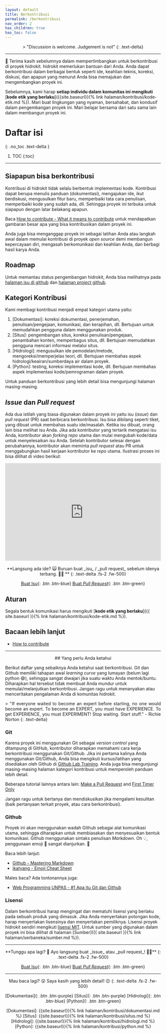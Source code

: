 ```yaml
---
layout: default
title: Berkontribusi
permalink: /berkontribusi
nav_order: 2
has_children: true
has_toc: false
---
```


<div align="center" markdown="1">
> "Discussion is welcome. Judgement is not"
{: .text-delta}
</div>

---
👋 Terima kasih sebelumnya dalam mempertimbangkan untuk berkontribusi di proyek hidrokit. hidrokit memerlukan bantuan dari Anda. Anda dapat berkontribusi dalam berbagai bentuk seperti ide, keahlian teknis, koreksi, diskusi, dan apapun yang menurut Anda bisa memajukan dan mengembangkan proyek ini.

Sebelumnya, kami harap **setiap individu dalam komunitas ini mengikuti** [**kode etik yang berlaku**]({{site.baseurl}}{% link halaman/kontribusi/kode-etik.md %}). Mari buat lingkungan yang nyaman, bersahabat, dan kondusif dalam pengembangan proyek ini. Mari belajar bersama dari satu sama lain dalam membangun proyek ini. 

# Daftar isi
{: .no_toc .text-delta }

1. TOC
{:toc}

---
## Siapapun bisa berkontribusi

Kontribusi di hidrokit tidak selalu berbentuk implementasi kode. Kontribusi dapat berupa menulis panduan (dokumentasi), mengajukan ide, ikut berdiskusi, mengusulkan fitur baru, memperbaiki tata cara penulisan, memperbaiki kode yang sudah ada, dll. Sehingga proyek ini terbuka untuk siapapun dengan latar belakang apapun.

Baca [How to contribute - What it means to contribute](https://opensource.guide/how-to-contribute/#what-it-means-to-contribute) untuk mendapatkan gambaran besar apa yang bisa kontribusikan dalam proyek ini. 

Anda juga bisa menganggap proyek ini sebagai latihan Anda atau langkah awal dalam memulai kontribusi di proyek *open source* demi membangun kepercayaan diri, mengasah berkomunikasi dan keahlian Anda, dan berbagi hasil karya Anda.

## Roadmap

Untuk memantau status pengembangan hidrokit, Anda bisa melihatnya pada [halaman isu di github](https://github.com/taruma/hidrokit/issues) dan [halaman _project_ github](https://github.com/taruma/hidrokit/projects).

## Kategori Kontribusi

Kami membagi kontribusi menjadi empat kategori utama yaitu:
1. [Dokumentasi]\: koreksi dokumentasi, penerjemahan, penulisan/pengejaan, komunikasi, dan kerapihan, dll. Bertujuan untuk memudahkan pengguna dalam menggunakan produk.
2. [Situs]\: pengembangan situs, koreksi penulisan/pengejaan, penambahan konten, memperbagus situs, dll. Bertujuan memudahkan pengguna mencari informasi melalui situs.
3. [Hidrologi]\: mengusulkan ide pemodelan/metode, mengoreksi/memperjelas teori, dll. Bertujuan membahas aspek hidrologi/keairan/sumberdaya air dalam proyek. 
4. [Python]\: testing, koreksi implementasi kode, dll. Bertujuan membahas aspek implementasi kode/pemrograman dalam proyek. 

Untuk panduan berkontribusi yang lebih detail bisa mengunjungi halaman masing-masing. 

## _Issue_ dan _Pull request_

Ada dua istilah yang biasa digunakan dalam proyek ini yaitu isu (_issue_) dan _pull request_ (PR) saat berbicara berkontribusi. Isu bisa dibilang seperti tiket, yang dibuat untuk membahas suatu ide/masalah. Ketika isu dibuat, orang lain bisa melihat isu Anda. Jika ada kontributor yang tertarik mengatasi isu Anda, kontributor akan _forking_ _repo_ utama dan mulai mengubah kode/data untuk menyelesaikan isu Anda. Setelah kontributor selesai dengan perubahannya, kontributor akan meminta _pull request_ atau PR untuk menggabungkan hasil kerjaan kontributor ke _repo_ utama. Ilustrasi proses ini bisa dilihat di video berikut:

<div align="center">
<iframe width="100%" height="315" src="https://www.youtube.com/embed/w3jLJU7DT5E" frameborder="0" allow="accelerometer; autoplay; encrypted-media; gyroscope; picture-in-picture" allowfullscreen></iframe>
</div><br>

<div align="center" markdown="1">
**Langsung ada ide? 🙀 Buruan buat _isu_ / _pull request_ sebelum idenya terbang. 💸💸 ️**
{: .text-delta .fs-2 .fw-500}

[Buat Isu](https://github.com/taruma/hidrokit/issues/new/choose){: .btn .btn-blue}
[Buat _Pull Request_](https://github.com/taruma/hidrokit/compare){: .btn .btn-green}

</div>

## Aturan

Segala bentuk komunikasi harus mengikuti [**kode etik yang berlaku**]({{ site.baseurl }}{% link halaman/kontribusi/kode-etik.md %}).

## Bacaan lebih lanjut

- [How to contribute](https://opensource.guide/how-to-contribute/)

---
<div align="center" markdown="1">
## Yang perlu Anda ketahui
</div>

Berikut daftar yang sebaiknya Anda ketahui saat berkontribusi. Git dan Github memiliki tahapan awal *learning curve* yang lumayan (belum lagi python 😅), sehingga sangat diwajari jika suatu waktu Anda mentok/buntu. Diharapkan hal tersebut tidak membuat Anda mundur untuk memulai/melanjutkan berkontribusi. Jangan ragu untuk menanyakan atau menceritakan pengalaman Anda di komunitas hidrokit.

<div align="justify" markdown="1">
> "If everyone waited to become an expert before starting, no one would become an expert. To become an EXPERT, you must have EXPERIENCE. To get EXPERIENCE, you must EXPERIMENT! Stop waiting. Start stuff." - Richie Norton
{: .text-delta}
</div>

### Git

Karena proyek ini menggunakan Git sebagai *version control* yang ditampung di GitHub, kontributor diharapkan memahami cara kerja berkontribusi menggunakan Git/Github. Jika ini pertama kalinya Anda menggunakan Git/Github, Anda bisa mengikuti kursus/latihan yang disediakan oleh Github di [Github Lab Training](https://lab.github.com/courses). Anda juga bisa mengunjungi masing-masing halaman kategori kontribusi untuk memperoleh panduan lebih detail. 

Beberapa tutorial lainnya antara lain: [Make a Pull Request](http://makeapullrequest.com/) and [First Timer Only](http://www.firsttimersonly.com/)

Jangan ragu untuk bertanya dan mendiskusikan jika mengalami kesulitan (baik pertanyaan terkait proyek, atau cara berkontribusi). 

### Github

Proyek ini akan menggunakan wadah Github sebagai alat komunikasi utama, sehingga diharapkan untuk membiasakan dan menyesuaikan bentuk komunikasi. Github menggunakan sintaks penulisan _Markdown_. Oh 💡, penggunaan emoji 🙌 sangat dianjurkan. 🎉

Baca lebih lanjut:
- [Github - Mastering Markdown](https://guides.github.com/features/mastering-markdown/)
- [ikatyang - Emoji Cheat Sheet](https://github.com/ikatyang/emoji-cheat-sheet/blob/master/README.md)

Males baca? Ada tontonannya juga:
- [Web Programming UNPAS - #1 Apa itu Git dan Github](https://www.youtube.com/watch?v=lTMZxWMjXQU)

### Lisensi

Dalam berkontribusi harap mengingat dan mematuhi lisensi yang berlaku pada sebuah produk yang dimasuk. Jika Anda menyertakan potongan kode, harap menyertakan lisensinya dan menyertakan pemiliknya. Lisensi proyek hidrokit sendiri mengikuti [lisensi MIT](https://choosealicense.com/licenses/mit/). Untuk sumber yang digunakan dalam proyek ini bisa dilihat di halaman [Sumber]({{ site.baseurl }}{% link halaman/serbaneka/sumber.md %}).

---

<div align="center" markdown="1">
**Tunggu apa lagi? 🤔 Ayo langsung buat _issue_ atau _pull request_! 🏃‍♂️**
{: .text-delta .fs-2 .fw-500}

[Buat Isu](https://github.com/taruma/hidrokit/issues/new/choose){: .btn .btn-blue}
[Buat _Pull Request_](https://github.com/taruma/hidrokit/compare){: .btn .btn-green}

</div>

---

<div align="center" markdown="1">
Mau baca lagi? 😲 Saya kasih yang lebih detail! 😉
{: .text-delta .fs-2 .fw-500}

[Dokumentasi]{: .btn .btn-purple}
[Situs]{: .btn .btn-purple}
[Hidrologi]{: .btn .btn-blue}
[Python]{: .btn .btn-green}

<!-- LINK -->
[Dokumentasi]:  {{site.baseurl}}{% link halaman/kontribusi/dokumentasi.md %}
[Situs]:        {{site.baseurl}}{% link halaman/kontribusi/situs.md %}
[Hidrologi]:    {{site.baseurl}}{% link halaman/kontribusi/hidrologi.md %}
[Python]:       {{site.baseurl}}{% link halaman/kontribusi/python.md %}

</div>
